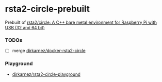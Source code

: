 rsta2-circle-prebuilt
=====================
Prebuilt of [rsta2/circle: A C++ bare metal environment for Raspberry Pi with USB (32 and 64 bit)](https://github.com/rsta2/circle)

### TODOs
- [ ] merge [dirkarnez/docker-rsta2-circle](https://github.com/dirkarnez/docker-rsta2-circle)

### Playground
- [dirkarnez/rsta2-circle-playground](https://github.com/dirkarnez/rsta2-circle-playground)
